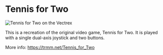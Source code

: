 Tennis for Two
===

![Tennis for Two on the Vectrex](https://49.media.tumblr.com/bff502de63f8f16709e61c809ef7869f/tumblr_nyk4t2vHjz1qju2zso1_500.gif)

This is a recreation of the original video game, Tennis for Two.
It is played with a single dual-axis joystick and two buttons.

More info: https://trmm.net/Tennis_for_Two

